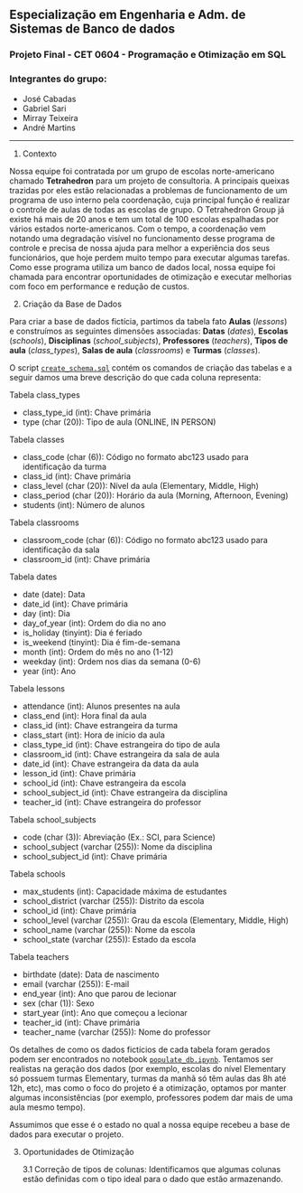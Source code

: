 ## Especialização em Engenharia e Adm. de Sistemas de Banco de dados 
### Projeto Final - CET 0604 - Programação e Otimização em SQL
### Integrantes do grupo:

- José Cabadas
- Gabriel Sari
- Mirray Teixeira
- André Martins

<hr>

1.  Contexto

Nossa equipe foi contratada por um grupo de escolas norte-americano chamado **Tetrahedron** para um projeto de consultoria. A principais queixas trazidas por eles estão relacionadas a problemas de funcionamento de um programa de uso interno pela coordenação, cuja principal função é realizar o controle de aulas de todas as escolas de grupo. O Tetrahedron Group já existe há mais de 20 anos e tem um total de 100 escolas espalhadas por vários estados norte-americanos. Com o tempo, a coordenação vem notando uma degradação visível no funcionamento desse programa de controle e precisa de nossa ajuda para melhor a experiência dos seus funcionários, que hoje perdem muito tempo para executar algumas tarefas. Como esse programa utiliza um banco de dados local, nossa equipe foi chamada para encontrar oportunidades de otimização e executar melhorias com foco em performance e redução de custos.

2.  Criação da Base de Dados

Para criar a base de dados fictícia, partimos da tabela fato **Aulas** (*lessons*) e construímos as seguintes dimensões associadas: **Datas** (*dates*),  **Escolas** (*schools*),  **Disciplinas** (*school_subjects*),  **Professores** (*teachers*),  **Tipos de aula** (*class_types*),  **Salas de aula** (*classrooms*) e **Turmas** (*classes*). 

O script [`create_schema.sql`](create_schema.sql) contém os comandos de criação das tabelas e a seguir damos uma breve descrição do que cada coluna representa:

Tabela class_types
- class_type_id (int): Chave primária
- type (char (20)): Tipo de aula (ONLINE, IN PERSON)

Tabela classes
- class_code (char (6)): Código no formato abc123 usado para identificação da turma
- class_id (int): Chave primária 
- class_level (char (20)): Nível da aula (Elementary, Middle, High)
- class_period (char (20)): Horário da aula (Morning, Afternoon, Evening)
- students (int): Número de alunos

Tabela classrooms
- classroom_code (char (6)): Código no formato abc123 usado para identificação da sala
- classroom_id (int): Chave primária

Tabela dates
- date (date): Data
- date_id (int): Chave primária
- day (int): Dia
- day_of_year (int): Ordem do dia no ano
- is_holiday (tinyint): Dia é feriado
- is_weekend (tinyint): Dia é fim-de-semana
- month (int): Ordem do mês no ano (1-12)
- weekday (int): Ordem nos dias da semana (0-6)
- year (int): Ano

Tabela lessons
- attendance (int): Alunos presentes na aula
- class_end (int): Hora final da aula
- class_id (int): Chave estrangeira da turma
- class_start (int): Hora de início da aula
- class_type_id (int): Chave estrangeira do tipo de aula
- classroom_id (int): Chave estrangeira da sala de aula
- date_id (int): Chave estrangeira da data da aula
- lesson_id (int): Chave primária
- school_id (int): Chave estrangeira da escola
- school_subject_id (int): Chave estrangeira da disciplina
- teacher_id (int): Chave estrangeira do professor

Tabela school_subjects
- code (char (3)): Abreviação (Ex.: SCI, para Science)
- school_subject (varchar (255)): Nome da disciplina
- school_subject_id (int): Chave primária

Tabela schools
- max_students (int): Capacidade máxima de estudantes
- school_district (varchar (255)): Distrito da escola
- school_id (int): Chave primária
- school_level (varchar (255)): Grau da escola (Elementary, Middle, High)
- school_name (varchar (255)): Nome da escola
- school_state (varchar (255)): Estado da escola

Tabela teachers
- birthdate (date): Data de nascimento
- email (varchar (255)): E-mail
- end_year (int): Ano que parou de lecionar
- sex (char (1)): Sexo
- start_year (int): Ano que começou a lecionar
- teacher_id (int): Chave primária
- teacher_name (varchar (255)): Nome do professor

Os detalhes de como os dados fictícios de cada tabela foram gerados podem ser encontrados no notebook [`populate_db.ipynb`](populate_db.ipynb). Tentamos ser realistas na geração dos dados (por exemplo, escolas do nível Elementary só possuem turmas Elementary, turmas da manhã só têm aulas das 8h até 12h, etc), mas como o foco do projeto é a otimização, optamos por manter algumas inconsistências (por exemplo, professores podem dar mais de uma aula mesmo tempo).

Assumimos que esse é o estado no qual a nossa equipe recebeu a base de dados para executar o projeto.

3.  Oportunidades de Otimização

    3.1 Correção de tipos de colunas: Identificamos que algumas colunas estão definidas com o tipo ideal para o dado que estão armazenando. 
